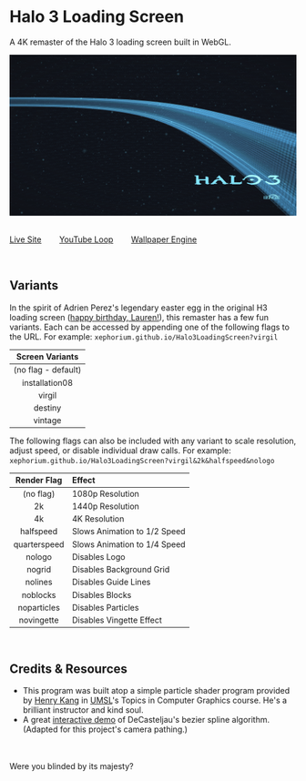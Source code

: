 # Halo 3 Loading Screen
A 4K remaster of the Halo 3 loading screen built in WebGL.

![Screenshot Preview](res/Readme%20Screenshot.png)
## 
[Live Site](https://xephorium.github.io/Halo3LoadingScreen/)
&nbsp;&nbsp;&nbsp;&nbsp;&nbsp;&nbsp;
[YouTube Loop](https://youtu.be/isHpphVyQAg)
&nbsp;&nbsp;&nbsp;&nbsp;&nbsp;&nbsp;
[Wallpaper Engine](https://steamcommunity.com/sharedfiles/filedetails/?id=2160276556)

<br/>

## Variants

In the spirit of Adrien Perez's legendary easter egg in the original H3 loading screen ([happy birthday, Lauren!](https://teambeyond.net/halo-3-loading-screen-easter-egg-discovered/)), this remaster has a few fun variants. Each can be accessed by appending one of the following flags to the URL. For example: `xephorium.github.io/Halo3LoadingScreen?virgil`

| Screen Variants |
| :---: |
| (no flag - default) |
| installation08 |
| virgil |
| destiny |
| vintage |

The following flags can also be included with any variant to scale resolution, adjust speed, or disable individual draw calls. For example: `xephorium.github.io/Halo3LoadingScreen?virgil&2k&halfspeed&nologo`

| Render Flag | Effect |
| :---: | :--- |
| (no flag) | 1080p Resolution |
| 2k | 1440p Resolution |
| 4k | 4K Resolution |
| halfspeed | Slows Animation to 1/2 Speed |
| quarterspeed | Slows Animation to 1/4 Speed |
| nologo | Disables Logo |
| nogrid | Disables Background Grid |
| nolines | Disables Guide Lines |
| noblocks | Disables Blocks |
| noparticles | Disables Particles |
| novingette | Disables Vingette Effect |

<br/>

## Credits & Resources
- This program was built atop a simple particle shader program provided by [Henry Kang](http://www.cs.umsl.edu/~kang/) in [UMSL](http://www.umsl.edu/)'s Topics in Computer Graphics course. He's a brilliant instructor and kind soul.
- A great [interactive demo](https://ibiblio.org/e-notes/Splines/bezier.html) of DeCasteljau's bezier spline algorithm. (Adapted for this project's camera pathing.)

<br/><br/>
Were you blinded by its majesty?
